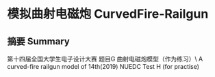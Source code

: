 # 模拟曲射电磁炮 CurvedFire-Railgun
## 摘要 Summary
第十四届全国大学生电子设计大赛 题目G 曲射电磁炮模型（作为练习）\\
A curved-fire railgun model of 14th(2019) NUEDC Test H (for practise)
